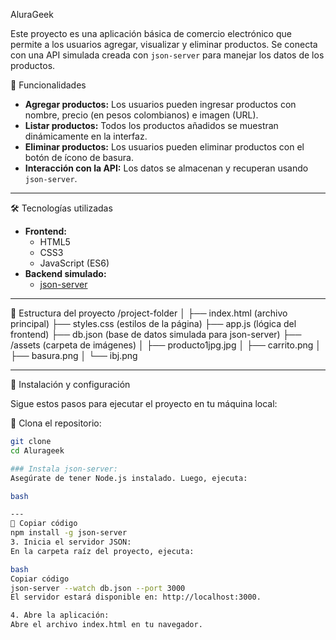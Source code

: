  AluraGeek

Este proyecto es una aplicación básica de comercio electrónico que permite a los usuarios agregar, visualizar y eliminar productos. Se conecta con una API simulada creada con `json-server` para manejar los datos de los productos.

🚀 Funcionalidades

- **Agregar productos:** Los usuarios pueden ingresar productos con nombre, precio (en pesos colombianos) e imagen (URL).
- **Listar productos:** Todos los productos añadidos se muestran dinámicamente en la interfaz.
- **Eliminar productos:** Los usuarios pueden eliminar productos con el botón de ícono de basura.
- **Interacción con la API:** Los datos se almacenan y recuperan usando `json-server`.

---

 🛠️ Tecnologías utilizadas

- **Frontend:**
  - HTML5
  - CSS3
  - JavaScript (ES6)
- **Backend simulado:**
  - [json-server](https://www.npmjs.com/package/json-server)

---

📂 Estructura del proyecto
/project-folder
│
├── index.html        (archivo principal)
├── styles.css        (estilos de la página)
├── app.js            (lógica del frontend)
├── db.json           (base de datos simulada para json-server)
├── /assets           (carpeta de imágenes)
│     ├── producto1jpg.jpg
│     ├── carrito.png
│     ├── basura.png
│     └── ibj.png


---

🚀 Instalación y configuración

Sigue estos pasos para ejecutar el proyecto en tu máquina local:

 📂 Clona el repositorio:
```bash
git clone 
cd Alurageek

### Instala json-server:
Asegúrate de tener Node.js instalado. Luego, ejecuta:

bash

---
📂 Copiar código
npm install -g json-server
3. Inicia el servidor JSON:
En la carpeta raíz del proyecto, ejecuta:

bash
Copiar código
json-server --watch db.json --port 3000
El servidor estará disponible en: http://localhost:3000.

4. Abre la aplicación:
Abre el archivo index.html en tu navegador.




